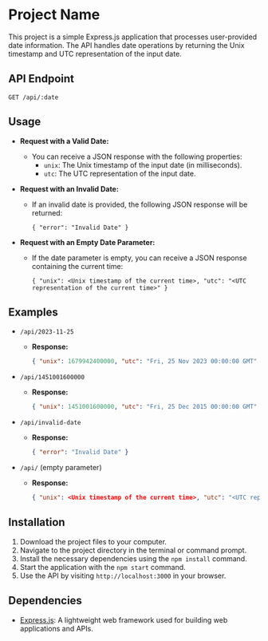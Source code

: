 # Project Name

This project is a simple Express.js application that processes user-provided date information. The API handles date operations by returning the Unix timestamp and UTC representation of the input date.

## API Endpoint

`GET /api/:date`

## Usage

- **Request with a Valid Date:**
  - You can receive a JSON response with the following properties:
    - `unix`: The Unix timestamp of the input date (in milliseconds).
    - `utc`: The UTC representation of the input date.

- **Request with an Invalid Date:**
  - If an invalid date is provided, the following JSON response will be returned:
    ```
    { "error": "Invalid Date" }
    ```

- **Request with an Empty Date Parameter:**
  - If the date parameter is empty, you can receive a JSON response containing the current time:
    ```
    { "unix": <Unix timestamp of the current time>, "utc": "<UTC representation of the current time>" }
    ```

## Examples

- `/api/2023-11-25`
  - **Response:**
    ```json
    { "unix": 1679942400000, "utc": "Fri, 25 Nov 2023 00:00:00 GMT" }
    ```

- `/api/1451001600000`
  - **Response:**
    ```json
    { "unix": 1451001600000, "utc": "Fri, 25 Dec 2015 00:00:00 GMT" }
    ```

- `/api/invalid-date`
  - **Response:**
    ```json
    { "error": "Invalid Date" }
    ```

- `/api/` (empty parameter)
  - **Response:**
    ```json
    { "unix": <Unix timestamp of the current time>, "utc": "<UTC representation of the current time>" }
    ```

## Installation

1. Download the project files to your computer.
2. Navigate to the project directory in the terminal or command prompt.
3. Install the necessary dependencies using the `npm install` command.
4. Start the application with the `npm start` command.
5. Use the API by visiting `http://localhost:3000` in your browser.

## Dependencies

- [Express.js](https://expressjs.com/): A lightweight web framework used for building web applications and APIs.


